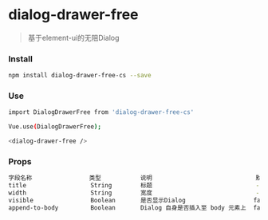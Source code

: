 # dialog-drawer-free

> 基于element-ui的无阻Dialog

### Install

``` bash
npm install dialog-drawer-free-cs --save
```

### Use
``` bash
import DialogDrawerFree from 'dialog-drawer-free-cs'

Vue.use(DialogDrawerFree);

<dialog-drawer-free />
```

### Props
``` bash
字段名称                类型           说明                             默认值
title                  String        标题                             -
width                  String        宽度                             -
visible                Boolean       是否显示Dialog                   false
append-to-body         Boolean       Dialog 自身是否插入至 body 元素上  false
```
